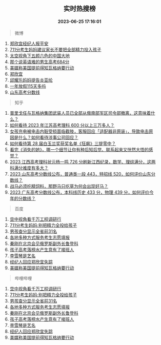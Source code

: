 <div align="center"><h2>实时热搜榜</h2><h4>2023-06-25 17:16:01</h4></div>

> 微博  

1. [郑欣宜经纪人报平安](https://s.weibo.com/weibo?q=%23%E9%83%91%E6%AC%A3%E5%AE%9C%E7%BB%8F%E7%BA%AA%E4%BA%BA%E6%8A%A5%E5%B9%B3%E5%AE%89%23&t=31&band_rank=1&Refer=top)<br />
2. [711分考生妈妈建议家长不要把全部精力投入孩子](https://s.weibo.com/weibo?q=%23711%E5%88%86%E8%80%83%E7%94%9F%E5%A6%88%E5%A6%88%E5%BB%BA%E8%AE%AE%E5%AE%B6%E9%95%BF%E4%B8%8D%E8%A6%81%E6%8A%8A%E5%85%A8%E9%83%A8%E7%B2%BE%E5%8A%9B%E6%8A%95%E5%85%A5%E5%AD%A9%E5%AD%90%23&t=31&band_rank=2&Refer=top)<br />
3. [太空视角下五颜六色的中国大地](https://s.weibo.com/weibo?q=%23%E5%A4%AA%E7%A9%BA%E8%A7%86%E8%A7%92%E4%B8%8B%E4%BA%94%E9%A2%9C%E5%85%AD%E8%89%B2%E7%9A%84%E4%B8%AD%E5%9B%BD%E5%A4%A7%E5%9C%B0%23&t=31&band_rank=3&Refer=top)<br />
4. [那个说英语难的男生高考684分](https://s.weibo.com/weibo?q=%23%E9%82%A3%E4%B8%AA%E8%AF%B4%E8%8B%B1%E8%AF%AD%E9%9A%BE%E7%9A%84%E7%94%B7%E7%94%9F%E9%AB%98%E8%80%83684%E5%88%86%23&t=31&band_rank=4&Refer=top)<br />
5. [美媒称美国提前得知瓦格纳要行动](https://s.weibo.com/weibo?q=%23%E7%BE%8E%E5%AA%92%E7%A7%B0%E7%BE%8E%E5%9B%BD%E6%8F%90%E5%89%8D%E5%BE%97%E7%9F%A5%E7%93%A6%E6%A0%BC%E7%BA%B3%E8%A6%81%E8%A1%8C%E5%8A%A8%23&t=31&band_rank=5&Refer=top)<br />
6. [郑欣宜](https://s.weibo.com/weibo?q=%E9%83%91%E6%AC%A3%E5%AE%9C&t=31&band_rank=6&Refer=top)<br />
7. [邱耀乐妈妈提告炎亚纶](https://s.weibo.com/weibo?q=%23%E9%82%B1%E8%80%80%E4%B9%90%E5%A6%88%E5%A6%88%E6%8F%90%E5%91%8A%E7%82%8E%E4%BA%9A%E7%BA%B6%23&t=31&band_rank=7&Refer=top)<br />
8. [一年放假115天多吗](https://s.weibo.com/weibo?q=%23%E4%B8%80%E5%B9%B4%E6%94%BE%E5%81%87115%E5%A4%A9%E5%A4%9A%E5%90%97%23&t=31&band_rank=8&Refer=top)<br />
9. [山东高考分数线](https://s.weibo.com/weibo?q=%23%E5%B1%B1%E4%B8%9C%E9%AB%98%E8%80%83%E5%88%86%E6%95%B0%E7%BA%BF%23&t=31&band_rank=9&Refer=top)<br />

> 知乎  

1. [普里戈任与瓦格纳集团武装人员已全部从俄南部军区司令部撤离，这意味着什么？](https://www.zhihu.com/question/608395500)<br />
2. [如何看待 2023 年江苏高考理科 600 分以上三万多人？](https://www.zhihu.com/question/608323244)<br />
3. [女孩充电被电击内脏受损面临截肢，客服回应「适配器非原装」，导致电击原因是什么？如何看待涉事公司回应？](https://www.zhihu.com/question/608412173)<br />
4. [如何看待第 28 届白玉兰奖获奖名单《狂飙》三提零中？](https://www.zhihu.com/question/608166845)<br />
5. [看完《消失的她》，哪一个细节让你有种后知后觉、联系起来又恍然大悟的感觉？](https://www.zhihu.com/question/608112218)<br />
6. [2023 江西高考理科状元杨一鸣 726 分刷新江西纪录，数学、理综满分，这两科满分难度有多大？](https://www.zhihu.com/question/608245492)<br />
7. [2023 山东高考分数线公布，普通类一段 443，特招线 520，如何评价山东分数线？](https://www.zhihu.com/question/607974487)<br />
8. [战马必须吃精饲料，那野马只吃草为何会出现好马？](https://www.zhihu.com/question/28227476)<br />
9. [2023 广东高考分数线公布，本科线历史 433 分，物理 439 分，如何评价今年的分数线？](https://www.zhihu.com/question/607974452)<br />

> 百度  

1. [空中视角看千万工程调研行](https://www.baidu.com/s?wd=%E7%A9%BA%E4%B8%AD%E8%A7%86%E8%A7%92%E7%9C%8B%E5%8D%83%E4%B8%87%E5%B7%A5%E7%A8%8B%E8%B0%83%E7%A0%94%E8%A1%8C&sa=fyb_news&rsv_dl=fyb_news)<br />
2. [711分考生妈妈:别把精力全投给孩子](https://www.baidu.com/s?wd=711%E5%88%86%E8%80%83%E7%94%9F%E5%A6%88%E5%A6%88%3A%E5%88%AB%E6%8A%8A%E7%B2%BE%E5%8A%9B%E5%85%A8%E6%8A%95%E7%BB%99%E5%AD%A9%E5%AD%90&sa=fyb_news&rsv_dl=fyb_news)<br />
3. [男孩查分显示全省前31名](https://www.baidu.com/s?wd=%E7%94%B7%E5%AD%A9%E6%9F%A5%E5%88%86%E6%98%BE%E7%A4%BA%E5%85%A8%E7%9C%81%E5%89%8D31%E5%90%8D&sa=fyb_news&rsv_dl=fyb_news)<br />
4. [各地多种方式服务考生志愿填报](https://www.baidu.com/s?wd=%E5%90%84%E5%9C%B0%E5%A4%9A%E7%A7%8D%E6%96%B9%E5%BC%8F%E6%9C%8D%E5%8A%A1%E8%80%83%E7%94%9F%E5%BF%97%E6%84%BF%E5%A1%AB%E6%8A%A5&sa=fyb_news&rsv_dl=fyb_news)<br />
5. [秦刚在北京会见俄罗斯副外长鲁登科](https://www.baidu.com/s?wd=%E7%A7%A6%E5%88%9A%E5%9C%A8%E5%8C%97%E4%BA%AC%E4%BC%9A%E8%A7%81%E4%BF%84%E7%BD%97%E6%96%AF%E5%89%AF%E5%A4%96%E9%95%BF%E9%B2%81%E7%99%BB%E7%A7%91&sa=fyb_news&rsv_dl=fyb_news)<br />
6. [孩子高考落榜水产生意有了接班人](https://www.baidu.com/s?wd=%E5%AD%A9%E5%AD%90%E9%AB%98%E8%80%83%E8%90%BD%E6%A6%9C%E6%B0%B4%E4%BA%A7%E7%94%9F%E6%84%8F%E6%9C%89%E4%BA%86%E6%8E%A5%E7%8F%AD%E4%BA%BA&sa=fyb_news&rsv_dl=fyb_news)<br />
7. [李雪琴是艺名](https://www.baidu.com/s?wd=%E6%9D%8E%E9%9B%AA%E7%90%B4%E6%98%AF%E8%89%BA%E5%90%8D&sa=fyb_news&rsv_dl=fyb_news)<br />
8. [经纪人回应郑欣宜失踪](https://www.baidu.com/s?wd=%E7%BB%8F%E7%BA%AA%E4%BA%BA%E5%9B%9E%E5%BA%94%E9%83%91%E6%AC%A3%E5%AE%9C%E5%A4%B1%E8%B8%AA&sa=fyb_news&rsv_dl=fyb_news)<br />
9. [美媒称美国提前得知瓦格纳要行动](https://www.baidu.com/s?wd=%E7%BE%8E%E5%AA%92%E7%A7%B0%E7%BE%8E%E5%9B%BD%E6%8F%90%E5%89%8D%E5%BE%97%E7%9F%A5%E7%93%A6%E6%A0%BC%E7%BA%B3%E8%A6%81%E8%A1%8C%E5%8A%A8&sa=fyb_news&rsv_dl=fyb_news)<br />

> 哔哩哔哩  

1. [空中视角看千万工程调研行](https://www.baidu.com/s?wd=%E7%A9%BA%E4%B8%AD%E8%A7%86%E8%A7%92%E7%9C%8B%E5%8D%83%E4%B8%87%E5%B7%A5%E7%A8%8B%E8%B0%83%E7%A0%94%E8%A1%8C&sa=fyb_news&rsv_dl=fyb_news)<br />
2. [711分考生妈妈:别把精力全投给孩子](https://www.baidu.com/s?wd=711%E5%88%86%E8%80%83%E7%94%9F%E5%A6%88%E5%A6%88%3A%E5%88%AB%E6%8A%8A%E7%B2%BE%E5%8A%9B%E5%85%A8%E6%8A%95%E7%BB%99%E5%AD%A9%E5%AD%90&sa=fyb_news&rsv_dl=fyb_news)<br />
3. [男孩查分显示全省前31名](https://www.baidu.com/s?wd=%E7%94%B7%E5%AD%A9%E6%9F%A5%E5%88%86%E6%98%BE%E7%A4%BA%E5%85%A8%E7%9C%81%E5%89%8D31%E5%90%8D&sa=fyb_news&rsv_dl=fyb_news)<br />
4. [各地多种方式服务考生志愿填报](https://www.baidu.com/s?wd=%E5%90%84%E5%9C%B0%E5%A4%9A%E7%A7%8D%E6%96%B9%E5%BC%8F%E6%9C%8D%E5%8A%A1%E8%80%83%E7%94%9F%E5%BF%97%E6%84%BF%E5%A1%AB%E6%8A%A5&sa=fyb_news&rsv_dl=fyb_news)<br />
5. [秦刚在北京会见俄罗斯副外长鲁登科](https://www.baidu.com/s?wd=%E7%A7%A6%E5%88%9A%E5%9C%A8%E5%8C%97%E4%BA%AC%E4%BC%9A%E8%A7%81%E4%BF%84%E7%BD%97%E6%96%AF%E5%89%AF%E5%A4%96%E9%95%BF%E9%B2%81%E7%99%BB%E7%A7%91&sa=fyb_news&rsv_dl=fyb_news)<br />
6. [孩子高考落榜水产生意有了接班人](https://www.baidu.com/s?wd=%E5%AD%A9%E5%AD%90%E9%AB%98%E8%80%83%E8%90%BD%E6%A6%9C%E6%B0%B4%E4%BA%A7%E7%94%9F%E6%84%8F%E6%9C%89%E4%BA%86%E6%8E%A5%E7%8F%AD%E4%BA%BA&sa=fyb_news&rsv_dl=fyb_news)<br />
7. [李雪琴是艺名](https://www.baidu.com/s?wd=%E6%9D%8E%E9%9B%AA%E7%90%B4%E6%98%AF%E8%89%BA%E5%90%8D&sa=fyb_news&rsv_dl=fyb_news)<br />
8. [经纪人回应郑欣宜失踪](https://www.baidu.com/s?wd=%E7%BB%8F%E7%BA%AA%E4%BA%BA%E5%9B%9E%E5%BA%94%E9%83%91%E6%AC%A3%E5%AE%9C%E5%A4%B1%E8%B8%AA&sa=fyb_news&rsv_dl=fyb_news)<br />
9. [美媒称美国提前得知瓦格纳要行动](https://www.baidu.com/s?wd=%E7%BE%8E%E5%AA%92%E7%A7%B0%E7%BE%8E%E5%9B%BD%E6%8F%90%E5%89%8D%E5%BE%97%E7%9F%A5%E7%93%A6%E6%A0%BC%E7%BA%B3%E8%A6%81%E8%A1%8C%E5%8A%A8&sa=fyb_news&rsv_dl=fyb_news)<br />
